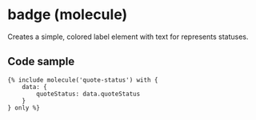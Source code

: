 # badge (molecule)

Creates a simple, colored label element with text for represents statuses.

## Code sample 

```
{% include molecule('quote-status') with {
    data: {
        quoteStatus: data.quoteStatus
    }
} only %}
```
